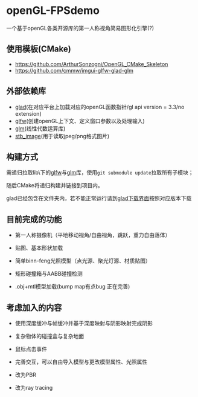 # openGL-FPSdemo

一个基于openGL各类开源库的第一人称视角简易图形化引擎(?)


## 使用模板(CMake)
+ https://github.com/ArthurSonzogni/OpenGL_CMake_Skeleton
+ https://github.com/cmmw/imgui-glfw-glad-glm
## 外部依赖库

+ [glad](https://github.com/Perlmint/glew-cmake/tree/8260c05ee0121094a0dc9a53f610f514659763d6)(在对应平台上加载对应的openGL函数指针/gl api version = 3.3/no extension)
+ [glfw](https://github.com/glfw/glfw/tree/dd8a678a66f1967372e5a5e3deac41ebf65ee127)(创建openGL上下文、定义窗口参数以及处理输入)
+ [glm](https://github.com/g-truc/glm/tree/cc98465e3508535ba8c7f6208df934c156a018dc)(线性代数运算库)
+ [stb_image](https://github.com/nothings/stb/blob/master/stb_image.h)(用于读取jpeg/png格式图片)


## 构建方式
需递归拉取lib\下的[glfw](https://github.com/glfw/glfw/tree/dd8a678a66f1967372e5a5e3deac41ebf65ee127)与[glm](https://github.com/g-truc/glm/tree/cc98465e3508535ba8c7f6208df934c156a018dc)库，使用` git submodule update `拉取所有子模块；

随后CMake将递归构建并链接到项目内。

glad已经包含在文件夹内，若不能正常运行请到[glad下载界面](https://glad.dav1d.de/)按照对应版本下载

## 目前完成的功能

+ 第一人称摄像机（平地移动视角/自由视角，跳跃，重力自由落体）

+ 贴图、基本形状加载

+ 简单binn-feng光照模型（点光源、聚光灯源、材质贴图）

+ 矩形碰撞箱与AABB碰撞检测

+ .obj+mtl模型加载(bump map有点bug  正在完善)

## 考虑加入的内容

+ 使用深度缓冲与帧缓冲并基于深度映射与阴影映射完成阴影

+ 复杂物体的碰撞盒与复杂地面

+ 鼠标点击事件

+ 完善交互，可以自由导入模型与更改模型属性、光照属性

+ 改为PBR

+ 改为ray tracing

